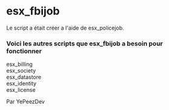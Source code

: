# esx_fbijob

Le script a était créer a l'aide de esx_policejob. 

<h3>Voici les autres scripts que esx_fbijob a besoin pour fonctionner</h3>

esx_billing
<br>
esx_society
<br>
esx_datastore
<br>
esx_identity
<br>
esx_license

Par YePeezDev
